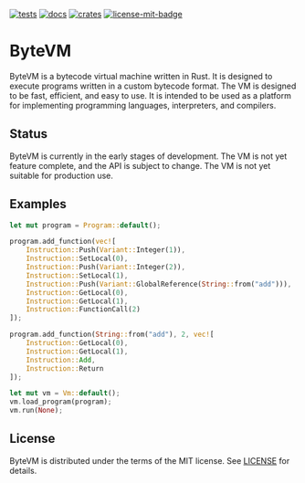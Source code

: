 [![tests][1]][2] [![docs][5]][6] [![crates][7]][8] [![license-mit-badge][]](#license)

[1]: https://github.com/burdockcascade/bytevm/actions/workflows/test.yml/badge.svg?branch=master
[2]: https://github.com/burdockcascade/bytevm/actions/workflows/test.yml
[5]: https://docs.rs/bytevm/badge.svg
[6]: https://docs.rs/bytevm
[7]: https://img.shields.io/crates/v/bytevm.svg
[8]: https://crates.io/crates/bytevm
[license-mit-badge]: https://img.shields.io/badge/license-MIT-blue.svg

# ByteVM
ByteVM is a bytecode virtual machine written in Rust. It is designed to execute programs written in a custom bytecode format. The VM is designed to be fast, efficient, and easy to use. It is intended to be used as a platform for implementing programming languages, interpreters, and compilers.

## Status
ByteVM is currently in the early stages of development. The VM is not yet feature complete, and the API is subject to change. The VM is not yet suitable for production use.

## Examples
```rust
let mut program = Program::default();

program.add_function(vec![
    Instruction::Push(Variant::Integer(1)),
    Instruction::SetLocal(0),
    Instruction::Push(Variant::Integer(2)),
    Instruction::SetLocal(1),
    Instruction::Push(Variant::GlobalReference(String::from("add"))),
    Instruction::GetLocal(0),
    Instruction::GetLocal(1),
    Instruction::FunctionCall(2)
]);

program.add_function(String::from("add"), 2, vec![
    Instruction::GetLocal(0),
    Instruction::GetLocal(1),
    Instruction::Add,
    Instruction::Return
]);

let mut vm = Vm::default();
vm.load_program(program);
vm.run(None);
```

## License
ByteVM is distributed under the terms of the MIT license. See [LICENSE](LICENSE) for details.